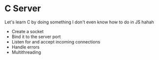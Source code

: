 # C Server

Let's learn C by doing something I don't even know how to do in JS hahah

- Create a socket
- Bind it to the server port
- Listen for and accept incoming connections
- Handle errors
- Multithreading